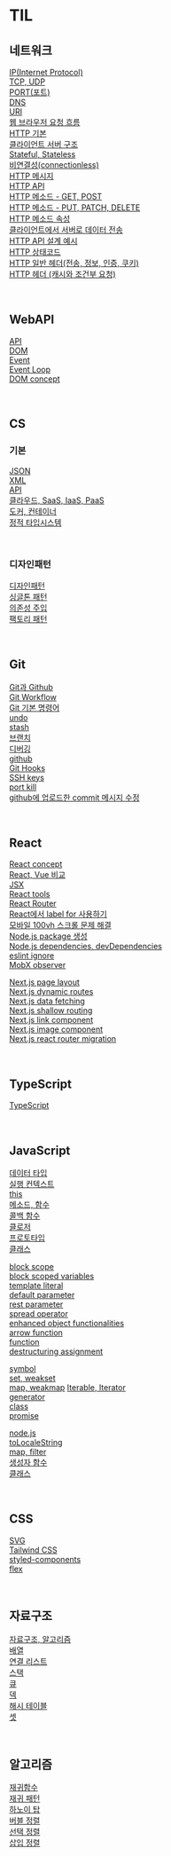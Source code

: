 # TIL

## 네트워크
[IP(Internet Protocol)](https://github.com/ShinjungOh/TIL/blob/main/%EB%84%A4%ED%8A%B8%EC%9B%8C%ED%81%AC/IP(Internet%20Protocol).md)  
[TCP, UDP](https://github.com/ShinjungOh/TIL/blob/main/%EB%84%A4%ED%8A%B8%EC%9B%8C%ED%81%AC/TCP%2C%20UDP.md)  
[PORT(포트)](https://github.com/ShinjungOh/TIL/blob/main/%EB%84%A4%ED%8A%B8%EC%9B%8C%ED%81%AC/PORT(%ED%8F%AC%ED%8A%B8).md)  
[DNS](https://github.com/ShinjungOh/TIL/blob/main/%EB%84%A4%ED%8A%B8%EC%9B%8C%ED%81%AC/DNS.md)  
[URI](https://github.com/ShinjungOh/TIL/blob/main/%EB%84%A4%ED%8A%B8%EC%9B%8C%ED%81%AC/URI.md)  
[웹 브라우저 요청 흐름](https://github.com/ShinjungOh/TIL/blob/main/%EB%84%A4%ED%8A%B8%EC%9B%8C%ED%81%AC/%EC%9B%B9%20%EB%B8%8C%EB%9D%BC%EC%9A%B0%EC%A0%80%20%EC%9A%94%EC%B2%AD%20%ED%9D%90%EB%A6%84.md)  
[HTTP 기본](https://github.com/ShinjungOh/TIL/blob/main/%EB%84%A4%ED%8A%B8%EC%9B%8C%ED%81%AC/HTTP%20%EA%B8%B0%EB%B3%B8.md)  
[클라이언트 서버 구조](https://github.com/ShinjungOh/TIL/blob/main/%EB%84%A4%ED%8A%B8%EC%9B%8C%ED%81%AC/%ED%81%B4%EB%9D%BC%EC%9D%B4%EC%96%B8%ED%8A%B8%20%EC%84%9C%EB%B2%84%20%EA%B5%AC%EC%A1%B0.md)  
[Stateful, Stateless](https://github.com/ShinjungOh/TIL/blob/main/%EB%84%A4%ED%8A%B8%EC%9B%8C%ED%81%AC/Stateful%2C%20Stateless.md)  
[비연결성(connectionless)](https://github.com/ShinjungOh/TIL/blob/main/%EB%84%A4%ED%8A%B8%EC%9B%8C%ED%81%AC/%EB%B9%84%EC%97%B0%EA%B2%B0%EC%84%B1(connectionless).md)  
[HTTP 메시지](https://github.com/ShinjungOh/TIL/blob/main/%EB%84%A4%ED%8A%B8%EC%9B%8C%ED%81%AC/HTTP%20%EB%A9%94%EC%8B%9C%EC%A7%80.md)  
[HTTP API](https://github.com/ShinjungOh/TIL/blob/main/%EB%84%A4%ED%8A%B8%EC%9B%8C%ED%81%AC/HTTP%20API.md)  
[HTTP 메소드 - GET, POST](https://github.com/ShinjungOh/TIL/blob/main/%EB%84%A4%ED%8A%B8%EC%9B%8C%ED%81%AC/HTTP%20%EB%A9%94%EC%86%8C%EB%93%9C%20-%20GET%2C%20POST.md)  
[HTTP 메소드 - PUT, PATCH, DELETE](https://github.com/ShinjungOh/TIL/blob/main/%EB%84%A4%ED%8A%B8%EC%9B%8C%ED%81%AC/HTTP%20%EB%A9%94%EC%86%8C%EB%93%9C%20-%20PUT%2C%20PATCH%2C%20DELETE.md)  
[HTTP 메소드 속성](https://github.com/ShinjungOh/TIL/blob/main/%EB%84%A4%ED%8A%B8%EC%9B%8C%ED%81%AC/HTTP%20%EB%A9%94%EC%86%8C%EB%93%9C%20%EC%86%8D%EC%84%B1.md)  
[클라이언트에서 서버로 데이터 전송](https://github.com/ShinjungOh/TIL/blob/main/%EB%84%A4%ED%8A%B8%EC%9B%8C%ED%81%AC/%ED%81%B4%EB%9D%BC%EC%9D%B4%EC%96%B8%ED%8A%B8%EC%97%90%EC%84%9C%20%EC%84%9C%EB%B2%84%EB%A1%9C%20%EB%8D%B0%EC%9D%B4%ED%84%B0%20%EC%A0%84%EC%86%A1.md)  
[HTTP API 설계 예시](https://github.com/ShinjungOh/TIL/blob/main/%EB%84%A4%ED%8A%B8%EC%9B%8C%ED%81%AC/HTTP%20API%20%EC%84%A4%EA%B3%84%20%EC%98%88%EC%8B%9C.md)  
[HTTP 상태코드](https://github.com/ShinjungOh/TIL/blob/main/%EB%84%A4%ED%8A%B8%EC%9B%8C%ED%81%AC/HTTP%20%EC%83%81%ED%83%9C%EC%BD%94%EB%93%9C.md)  
[HTTP 일반 헤더(전송, 정보, 인증, 쿠키)](https://github.com/ShinjungOh/TIL/blob/main/%EB%84%A4%ED%8A%B8%EC%9B%8C%ED%81%AC/HTTP%20%EC%9D%BC%EB%B0%98%20%ED%97%A4%EB%8D%94(%EC%A0%84%EC%86%A1%2C%20%EC%A0%95%EB%B3%B4%2C%20%EC%9D%B8%EC%A6%9D%2C%20%EC%BF%A0%ED%82%A4).md)  
[HTTP 헤더 (캐시와 조건부 요청)](https://github.com/ShinjungOh/TIL/blob/main/%EB%84%A4%ED%8A%B8%EC%9B%8C%ED%81%AC/HTTP%20%ED%97%A4%EB%8D%94%20(%EC%BA%90%EC%8B%9C%EC%99%80%20%EC%A1%B0%EA%B1%B4%EB%B6%80%20%EC%9A%94%EC%B2%AD).md)  

<br>

## WebAPI
[API](https://github.com/ShinjungOh/TIL/blob/main/WebAPI/API.md)  
[DOM](https://github.com/ShinjungOh/TIL/blob/main/WebAPI/DOM.md)  
[Event](https://github.com/ShinjungOh/TIL/blob/main/WebAPI/Event.md)  
[Event Loop](https://github.com/ShinjungOh/TIL/blob/main/WebAPI/Event%20Loop.md)  
[DOM concept](https://github.com/ShinjungOh/TIL/blob/4fa2afb49fc5b06849e94fd8d92493aeacc70e14/WebAPI/DOM%20concept.md)  

<br>

## CS
### 기본
[JSON](https://github.com/ShinjungOh/TIL/blob/main/CS/%EA%B8%B0%EB%B3%B8/JSON.md)   
[XML](https://github.com/ShinjungOh/TIL/blob/main/CS/%EA%B8%B0%EB%B3%B8/XML.md)   
[API](https://github.com/ShinjungOh/TIL/blob/main/CS/%EA%B8%B0%EB%B3%B8/API.md)  
[클라우드, SaaS, IaaS, PaaS](https://github.com/ShinjungOh/TIL/blob/main/CS/%EA%B8%B0%EB%B3%B8/%ED%81%B4%EB%9D%BC%EC%9A%B0%EB%93%9C%2C%20SaaS%2C%20IaaS%2C%20PaaS.md)    
[도커, 컨테이너](https://github.com/ShinjungOh/TIL/blob/main/CS/%EA%B8%B0%EB%B3%B8/%EB%8F%84%EC%BB%A4%2C%20%EC%BB%A8%ED%85%8C%EC%9D%B4%EB%84%88.md)  
[정적 타입시스템](https://github.com/ShinjungOh/TIL/blob/5f90c5e94863606a4fa2f82136d8236260da3dc8/CS/%EA%B8%B0%EB%B3%B8/%EC%A0%95%EC%A0%81%20%ED%83%80%EC%9E%85%EC%8B%9C%EC%8A%A4%ED%85%9C.md)  

<br>

### 디자인패턴  
[디자인패턴](https://github.com/ShinjungOh/TIL/blob/557dedf5fa0985e220025058ec5210d1994a2747/CS/%EB%94%94%EC%9E%90%EC%9D%B8%ED%8C%A8%ED%84%B4/%EB%94%94%EC%9E%90%EC%9D%B8%ED%8C%A8%ED%84%B4.md)  
[싱글톤 패턴](https://github.com/ShinjungOh/TIL/blob/main/CS/%EB%94%94%EC%9E%90%EC%9D%B8%ED%8C%A8%ED%84%B4/%EC%8B%B1%EA%B8%80%ED%86%A4%20%ED%8C%A8%ED%84%B4.md)  
[의존성 주입](https://github.com/ShinjungOh/TIL/blob/main/CS/%EB%94%94%EC%9E%90%EC%9D%B8%ED%8C%A8%ED%84%B4/%EC%9D%98%EC%A1%B4%EC%84%B1%20%EC%A3%BC%EC%9E%85.md)  
[팩토리 패턴](https://github.com/ShinjungOh/TIL/blob/main/CS/%EB%94%94%EC%9E%90%EC%9D%B8%ED%8C%A8%ED%84%B4/%ED%8C%A9%ED%86%A0%EB%A6%AC%20%ED%8C%A8%ED%84%B4.md)  

<br>

## Git
[Git과 Github](https://github.com/ShinjungOh/TIL/blob/main/Git/Git%EA%B3%BC%20Github.md)  
[Git Workflow](https://github.com/ShinjungOh/TIL/blob/main/Git/Git%20Workflow.md)  
[Git 기본 명령어](https://github.com/ShinjungOh/TIL/blob/main/Git/Git%20%EA%B8%B0%EB%B3%B8%20%EB%AA%85%EB%A0%B9%EC%96%B4.md)  
[undo](https://github.com/ShinjungOh/TIL/blob/main/Git/undo.md)  
[stash](https://github.com/ShinjungOh/TIL/blob/main/Git/stash.md)  
[브랜치](https://github.com/ShinjungOh/TIL/blob/main/Git/%EB%B8%8C%EB%9E%9C%EC%B9%98.md)  
[디버깅](https://github.com/ShinjungOh/TIL/blob/main/Git/%EB%94%94%EB%B2%84%EA%B9%85.md)  
[github](https://github.com/ShinjungOh/TIL/blob/main/Git/github.md)  
[Git Hooks](https://github.com/ShinjungOh/TIL/blob/main/Git/Git%20Hooks.md)  
[SSH keys](https://github.com/ShinjungOh/TIL/blob/main/Git/SSH%20keys.md)  
[port kill](https://github.com/ShinjungOh/TIL/blob/main/Git/port%20kill.md)  
[github에 업로드한 commit 메시지 수정](https://github.com/ShinjungOh/TIL/blob/main/Git/github%20%EC%97%85%EB%A1%9C%EB%93%9C%ED%95%9C%20%EC%BB%A4%EB%B0%8B%20%EB%A9%94%EC%8B%9C%EC%A7%80%20%EC%88%98%EC%A0%95.md)  

<br>

## React
[React concept](https://github.com/ShinjungOh/TIL/blob/main/React/react%20concept.md)  
[React, Vue 비교](https://github.com/ShinjungOh/TIL/blob/main/React/React%2C%20Vue%20%EB%B9%84%EA%B5%90.md)  
[JSX](https://github.com/ShinjungOh/TIL/blob/main/React/JSX.md)  
[React tools](https://github.com/ShinjungOh/TIL/blob/main/React/react%20tools.md)  
[React Router](https://github.com/ShinjungOh/TIL/blob/main/React/react%20router.md)  
[React에서 label for 사용하기](https://github.com/ShinjungOh/TIL/blob/main/React/HTML%20input%2C%20label%20%ED%83%9C%EA%B7%B8.md)  
[모바일 100vh 스크롤 문제 해결](https://github.com/ShinjungOh/TIL/blob/main/React/%EB%AA%A8%EB%B0%94%EC%9D%BC%20100vh%20%EC%8A%A4%ED%81%AC%EB%A1%A4%20%EB%AC%B8%EC%A0%9C%20%ED%95%B4%EA%B2%B0.md)    
[Node.js package 생성](https://github.com/ShinjungOh/TIL/blob/main/React/Node.js%20package%20%EC%83%9D%EC%84%B1.md)  
[Node.js dependencies, devDependencies](https://github.com/ShinjungOh/TIL/blob/main/React/Node.js%20dependencies%2C%20devDependencies.md)  
[eslint ignore](https://github.com/ShinjungOh/TIL/blob/main/React/eslint%20ignore.md)  
[MobX observer](https://github.com/ShinjungOh/TIL/blob/main/React/MobX%20observer.md)

[Next.js page layout](https://github.com/ShinjungOh/TIL/blob/main/React/Next.js%20page%20layout.md)  
[Next.js dynamic routes](https://github.com/ShinjungOh/TIL/blob/main/React/Next.js%20dynamic%20routes.md)  
[Next.js data fetching](https://github.com/ShinjungOh/TIL/blob/main/React/Next.js%20data%20fetching.md)  
[Next.js shallow routing](https://github.com/ShinjungOh/TIL/blob/main/React/Next.js%20shallow%20routing.md)  
[Next.js link component](https://github.com/ShinjungOh/TIL/blob/main/React/Next.js%20link%20component.md)  
[Next.js image component](https://github.com/ShinjungOh/TIL/blob/main/React/Next.js%20image%20component.md)      
[Next.js react router migration](https://github.com/ShinjungOh/TIL/blob/main/React/Next.js%20react%20router%20migration.md)  

<br>

## TypeScript
[TypeScript](https://github.com/ShinjungOh/TIL/blob/main/TypeScript/typescript.md)  

<br>

## JavaScript
[데이터 타입](https://github.com/ShinjungOh/TIL/blob/main/JavaScript/%EB%8D%B0%EC%9D%B4%ED%84%B0%20%ED%83%80%EC%9E%85.md)  
[실행 컨텍스트](https://github.com/ShinjungOh/TIL/blob/main/JavaScript/%EC%8B%A4%ED%96%89%20%EC%BB%A8%ED%85%8D%EC%8A%A4%ED%8A%B8(Execution%20Context).md)  
[this](https://github.com/ShinjungOh/TIL/blob/main/JavaScript/This.md)  
[메소드, 함수](https://github.com/ShinjungOh/TIL/blob/main/JavaScript/%EB%A9%94%EC%86%8C%EB%93%9C%2C%20%ED%95%A8%EC%88%98.md)  
[콜백 함수](https://github.com/ShinjungOh/TIL/blob/main/JavaScript/%EC%BD%9C%EB%B0%B1%20%ED%95%A8%EC%88%98(Callback%20Function).md)  
[클로저](https://github.com/ShinjungOh/TIL/blob/main/JavaScript/%ED%81%B4%EB%A1%9C%EC%A0%80(Closure).md)  
[프로토타입](https://github.com/ShinjungOh/TIL/blob/main/JavaScript/%ED%94%84%EB%A1%9C%ED%86%A0%ED%83%80%EC%9E%85(prototype).md)  
[클래스](https://github.com/ShinjungOh/TIL/blob/main/JavaScript/%ED%81%B4%EB%9E%98%EC%8A%A4(Class).md)

[block scope](https://github.com/ShinjungOh/TIL/blob/main/JavaScript/block%20scope.md)  
[block scoped variables](https://github.com/ShinjungOh/TIL/blob/main/JavaScript/block%20scoped%20variables.md)  
[template literal](https://github.com/ShinjungOh/TIL/blob/main/JavaScript/template%20literal.md)  
[default parameter](https://github.com/ShinjungOh/TIL/blob/main/JavaScript/default%20parameter.md)  
[rest parameter](https://github.com/ShinjungOh/TIL/blob/main/JavaScript/rest%20parameter.md)  
[spread operator](https://github.com/ShinjungOh/TIL/blob/main/JavaScript/spread%20operator.md)  
[enhanced object functionalities](https://github.com/ShinjungOh/TIL/blob/main/JavaScript/enhanced%20object%20functionalities.md)  
[arrow function](https://github.com/ShinjungOh/TIL/blob/main/JavaScript/arrow%20function.md)  
[function](https://github.com/ShinjungOh/TIL/blob/main/JavaScript/function.md)  
[destructuring assignment](https://github.com/ShinjungOh/TIL/blob/main/JavaScript/destructuring%20assignment.md)

[symbol](https://github.com/ShinjungOh/TIL/blob/main/JavaScript/symbol.md)  
[set, weakset](https://github.com/ShinjungOh/TIL/blob/main/JavaScript/set%2C%20weakset.md)  
[map, weakmap](https://github.com/ShinjungOh/TIL/blob/main/JavaScript/map%2C%20weakmap.md)
[Iterable, Iterator](https://github.com/ShinjungOh/TIL/blob/main/JavaScript/Iterable%2C%20Iterator.md)  
[generator](https://github.com/ShinjungOh/TIL/blob/main/JavaScript/generator.md)  
[class](https://github.com/ShinjungOh/TIL/blob/main/JavaScript/class.md)  
[promise](https://github.com/ShinjungOh/TIL/blob/main/JavaScript/promise.md)  

[node.js](https://github.com/ShinjungOh/TIL/blob/main/JavaScript/node.js.md)  
[toLocaleString](https://github.com/ShinjungOh/TIL/blob/main/JavaScript/toLocaleString.md)  
[map, filter](https://github.com/ShinjungOh/TIL/blob/main/JavaScript/map%2C%20filter.md)  
[생성자 함수](https://github.com/ShinjungOh/TIL/blob/main/JavaScript/%EC%83%9D%EC%84%B1%EC%9E%90%20%ED%95%A8%EC%88%98.md)  
[클래스](https://github.com/ShinjungOh/TIL/blob/main/JavaScript/%ED%81%B4%EB%9E%98%EC%8A%A4.md)

<br>

## CSS
[SVG](https://github.com/ShinjungOh/TIL/blob/main/CSS/SVG.md)  
[Tailwind CSS](https://github.com/ShinjungOh/TIL/blob/main/CSS/Tailwind%20CSS.md)    
[styled-components](https://github.com/ShinjungOh/TIL/blob/main/CSS/styled-components.md)  
[flex](https://github.com/ShinjungOh/TIL/blob/main/CSS/flex.md)  

<br>

## 자료구조
[자료구조, 알고리즘](https://github.com/ShinjungOh/TIL/blob/main/%EC%9E%90%EB%A3%8C%EA%B5%AC%EC%A1%B0/%EC%9E%90%EB%A3%8C%EA%B5%AC%EC%A1%B0%2C%20%EC%95%8C%EA%B3%A0%EB%A6%AC%EC%A6%98.md)    
[배열](https://github.com/ShinjungOh/TIL/blob/main/%EC%9E%90%EB%A3%8C%EA%B5%AC%EC%A1%B0/%EB%B0%B0%EC%97%B4.md)    
[연결 리스트](https://github.com/ShinjungOh/TIL/blob/main/%EC%9E%90%EB%A3%8C%EA%B5%AC%EC%A1%B0/%EC%97%B0%EA%B2%B0%20%EB%A6%AC%EC%8A%A4%ED%8A%B8.md)  
[스택](https://github.com/ShinjungOh/TIL/blob/main/%EC%9E%90%EB%A3%8C%EA%B5%AC%EC%A1%B0/%EC%8A%A4%ED%83%9D.md)  
[큐](https://github.com/ShinjungOh/TIL/blob/main/%EC%9E%90%EB%A3%8C%EA%B5%AC%EC%A1%B0/%ED%81%90.md)  
[덱](https://github.com/ShinjungOh/TIL/blob/main/%EC%9E%90%EB%A3%8C%EA%B5%AC%EC%A1%B0/%EB%8D%B1.md)  
[해시 테이블](https://github.com/ShinjungOh/TIL/blob/main/%EC%9E%90%EB%A3%8C%EA%B5%AC%EC%A1%B0/%ED%95%B4%EC%8B%9C%20%ED%85%8C%EC%9D%B4%EB%B8%94.md)    
[셋](https://github.com/ShinjungOh/TIL/blob/main/%EC%9E%90%EB%A3%8C%EA%B5%AC%EC%A1%B0/%EC%85%8B.md)  

<br>

## 알고리즘

[재귀함수](https://github.com/ShinjungOh/TIL/blob/78a37976adc73824358cb87afaa1742d53d18823/%EC%95%8C%EA%B3%A0%EB%A6%AC%EC%A6%98/%EC%9E%AC%EA%B7%80.md)  
[재귀 패턴](https://github.com/ShinjungOh/TIL/blob/main/%EC%95%8C%EA%B3%A0%EB%A6%AC%EC%A6%98/%EC%9E%AC%EA%B7%80%20%ED%8C%A8%ED%84%B4.md)    
[하노이 탑](https://github.com/ShinjungOh/TIL/blob/main/%EC%95%8C%EA%B3%A0%EB%A6%AC%EC%A6%98/%ED%95%98%EB%85%B8%EC%9D%B4%20%ED%83%91.md)  
[버블 정렬](https://github.com/ShinjungOh/TIL/blob/main/%EC%95%8C%EA%B3%A0%EB%A6%AC%EC%A6%98/%EB%B2%84%EB%B8%94%EC%A0%95%EB%A0%AC.md)  
[선택 정렬](https://github.com/ShinjungOh/TIL/blob/main/%EC%95%8C%EA%B3%A0%EB%A6%AC%EC%A6%98/%EC%84%A0%ED%83%9D%20%EC%A0%95%EB%A0%AC.md)  
[삽입 정렬](https://github.com/ShinjungOh/TIL/blob/main/%EC%95%8C%EA%B3%A0%EB%A6%AC%EC%A6%98/%EC%82%BD%EC%9E%85%20%EC%A0%95%EB%A0%AC.md)  
